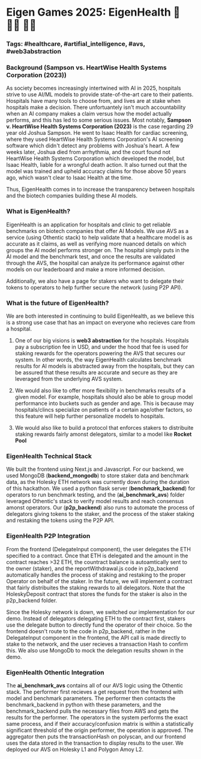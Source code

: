 # Eigen Games 2025: EigenHealth 🏥 👨‍⚕️ 👩‍⚕️

### Tags: #healthcare, #artifial_intelligence, #avs, #web3abstraction

### Background (Sampson vs. HeartWise Health Systems Corporation (2023))

As society becomes increasingly intertwined with AI in 2025, hospitals strive to use AI/ML models to provide state-of-the-art care to their patients. Hospitals have many tools to choose from, and lives are at stake when hospitals make a decision. There unfortuantely isn't much accountability when an AI company makes a claim versus how the model actually performs, and this has led to some serious issues. Most notably, **Sampson v. HeartWise Health Systems Corporation (2023)** is the case regarding 29 year old Joshua Sampson. He went to Isaac Health for cardiac screening, where they used HeartWise Health Systems Corporation's AI screening software which didn't detect any problems with Joshua's heart. A few weeks later, Joshua died from arrhythmia, and the court found not HeartWise Health Systems Corporation which developed the model, but Isaac Health, liable for a wrongful death action. It also turned out that the model was trained and upheld accuracy claims for those above 50 years ago, which wasn't clear to Isaac Health at the time. 

Thus, EigenHealth comes in to increase the transparency between hospitals and the biotech companies building these AI models. 

### What is EigenHealth?

EigenHealth is an application for hospitals and clinic to get reliable benchmarks on biotech companies that offer AI Models. We use AVS as a service (using Othentic stack) to help validate that a healthcare model is as accurate as it claims, as well as verifying more nuanced details on which groups the AI model performs stronger on. The hospital simply puts in the AI model and the benchmark test, and once the results are validated through the AVS, the hospital can analyze its performance against other models on our leaderboard and make a more informed decision. 

Additionally, we also have a page for stakers who want to delegate their tokens to operators to help further secure the network (using P2P API). 

### What is the future of EigenHealth?

We are both interested in continuing to build EigenHealth, as we believe this is a strong use case that has an impact on everyone who recieves care from a hospital. 

1) One of our big visions is **web3 abstraction** for the hospitals. Hospitals pay a subscription fee in USD, and under the hood that fee is used for staking rewards for the operators powering the AVS that secures our system. In other words, the way EigenHealth calculates benchmark results for AI models is abstracted away from the hospitals, but they can be assured that these results are accurate and secure as they are leveraged from the underlying AVS system.

2) We would also like to offer more flexibility in benchmarks results of a given model. For example, hospitals should also be able to group model performance into buckets such as gender and age. This is because may hospitals/clincs specialize on patients of a certain age/other factors, so this feature will help further personalize models to hospitals.

3) We would also like to build a protocol that enforces stakers to distribuite staking rewards fairly amonst delegators, similar to a model like **Rocket Pool**

### EigenHealth Technical Stack

We built the frontend using Next.js and Javascript. For our backend, we used MongoDB (**backend_mongodb**) to store staker data and benchmark data, as the Holesky ETH network was currently down during the duration of this hackathon. We used a python flask server (**benchmark_backend**) for operators to run benchmark testing, and the (**ai_benchmark_avs**) folder leveraged Othentic's stack to verify model results and reach consensus amonst operators. Our (**p2p_backend**) also runs to automate the process of delegators giving tokens to the staker, and the process of the staker staking and restaking the tokens using the P2P API. 

### EigenHealth P2P Integration

From the frontend (DelegateInput component), the user delegates the ETH specified to a contract. Once that ETH is delegated and the amount in the contract reaches >32 ETH, the countract balance is autoamtically sent to the owner (staker), and the reportWithdrawal.js code in p2p_backend automatically handles the process of staking and restaking to the proper Operator on behalf of the staker. In the future, we will implement a contract that fairly distribuites the staking rewards to all delegators. Note that the HoleskyDeposit contract that stores the funds for the staker is also in the p2p_backend folder.

Since the Holesky network is down, we switched our implementation for our demo. Instead of delegators delegating ETH to the contract first, stakers use the delegate button to directly fund the operator of their choice. So the frontend doesn't route to the code in p2p_backend, rather in the DelegateInput component in the frontend, the API call is made directly to stake to the network, and the user recieves a transaction Hash to confirm this. We also use MongoDb to mock the delegation results shown in the demo. 

### EigenHealth Othentic Integration

The **ai_benchmark_avs** contains all of our AVS logic using the Othentic stack. The performer first recieves a get request from the frontend with model and benchmark parameters. The performer then contacts the benchmark_backend in python with these parameters, and the benchmark_backend pulls the necessary files from AWS and gets the results for the performer. The operators in the system performs the exact same process, and if their accuracy/confusion matrix is within a statistically significant threshold of the origin performer, the operation is approved. The aggregator then puts the transactionHash on polyscan, and our frontend uses the data stored in the transaction to display results to the user. We deployed our AVS on Holesky L1 and Polygon Amoy L2. 



